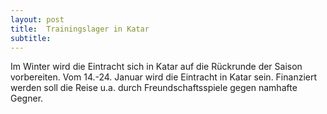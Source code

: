 ```yaml
---
layout: post
title:  Trainingslager in Katar
subtitle:  
---
```


Im Winter wird die Eintracht sich in Katar auf die Rückrunde der Saison vorbereiten. Vom 14.-24. Januar wird die Eintracht in Katar sein. Finanziert werden soll die Reise u.a. durch Freundschaftsspiele gegen namhafte Gegner.


